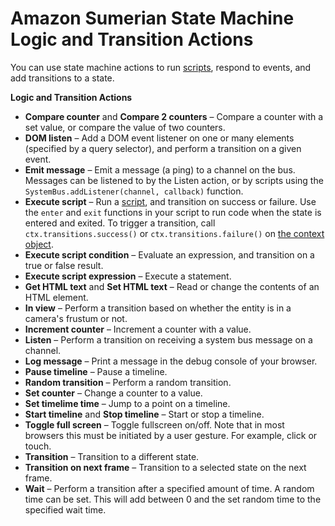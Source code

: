 # Amazon Sumerian State Machine Logic and Transition Actions<a name="statemachines-scripting"></a>

You can use state machine actions to run [scripts](sumerian-scripting.md), respond to events, and add transitions to a state\.

**Logic and Transition Actions**
+ **Compare counter** and **Compare 2 counters** – Compare a counter with a set value, or compare the value of two counters\.
+ **DOM listen** – Add a DOM event listener on one or many elements \(specified by a query selector\), and perform a transition on a given event\.
+ **Emit message** – Emit a message \(a ping\) to a channel on the bus\. Messages can be listened to by the Listen action, or by scripts using the `SystemBus.addListener(channel, callback)` function\.
+ **Execute script** – Run a [script](sumerian-scripting.md), and transition on success or failure\. Use the `enter` and `exit` functions in your script to run code when the state is entered and exited\. To trigger a transition, call `ctx.transitions.success()` or `ctx.transitions.failure()` on [the context object](scripting-context.md)\.
+ **Execute script condition** – Evaluate an expression, and transition on a true or false result\.
+ **Execute script expression** – Execute a statement\.
+ **Get HTML text** and **Set HTML text** – Read or change the contents of an HTML element\.
+ **In view** – Perform a transition based on whether the entity is in a camera's frustum or not\.
+ **Increment counter** – Increment a counter with a value\.
+ **Listen** – Perform a transition on receiving a system bus message on a channel\.
+ **Log message** – Print a message in the debug console of your browser\.
+ **Pause timeline** – Pause a timeline\.
+ **Random transition** – Perform a random transition\.
+ **Set counter** – Change a counter to a value\.
+ **Set timelime time** – Jump to a point on a timeline\.
+ **Start timeline** and **Stop timeline** – Start or stop a timeline\.
+ **Toggle full screen** – Toggle fullscreen on/off\. Note that in most browsers this must be initiated by a user gesture\. For example, click or touch\.
+ **Transition** – Transition to a different state\.
+ **Transition on next frame** – Transition to a selected state on the next frame\.
+ **Wait** – Perform a transition after a specified amount of time\. A random time can be set\. This will add between 0 and the set random time to the specified wait time\.